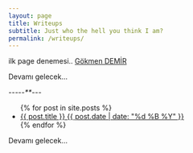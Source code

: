 ```yaml
---
layout: page
title: Writeups
subtitle: Just who the hell you think I am?
permalink: /writeups/
---
```


ilk page denemesi..
[Gökmen DEMİR](JohnGkmn.github.io)

Devamı gelecek...

--*-*-*-**-*-*-*

<ul class="list-posts">
    {% for post in site.posts %}
        <li class="post-teaser">
            <a href="{{ post.url | prepend: site.baseurl }}">
                <span class="post-teaser__title">{{ post.title }}</span>
                <span class="post-teaser__date">{{ post.date | date: "%d %B %Y" }}</span>
            </a>
        </li>
    {% endfor %}
</ul> 

Devamı gelecek...
